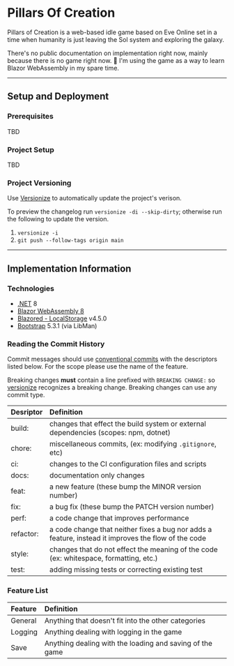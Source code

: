 # Pillars Of Creation
Pillars of Creation is a web-based idle game based on Eve Online set in a time when humanity is just leaving the Sol system and exploring the galaxy.

There's no public documentation on implementation right now, mainly because there is no game right now. 🙂  I'm using the game as a way to learn Blazor WebAssembly in my spare time.

---

## Setup and Deployment
### Prerequisites
TBD

### Project Setup
TBD

### Project Versioning
Use [Versionize](https://www.nuget.org/packages/Versionize/) to automatically update the project's verison.

To preview the changelog run `versionize -di --skip-dirty`; otherwise run the following to update the version.

1. `versionize -i`  
1. `git push --follow-tags origin main`

---

## Implementation Information
### Technologies
* [.NET](https://dotnet.microsoft.com) 8
* [Blazor WebAssembly 8](https://docs.microsoft.com/en-us/aspnet/core/blazor/?view=aspnetcore-8.0)
* [Blazored - LocalStorage](https://www.nuget.org/packages/Blazored.LocalStorage/) v4.5.0
* [Bootstrap](https://getbootstrap.com) 5.3.1 (via LibMan)

### Reading the Commit History
Commit messages should use [conventional commits](https://www.conventionalcommits.org/en/v1.0.0/) with the descriptors listed below.  For the scope please use the name of the feature.

Breaking changes **must** contain a line prefixed with `BREAKING CHANGE:` so [versionize](https://www.nuget.org/packages/Versionize/) recognizes a breaking change.  Breaking changes can use any commit type.

| Desriptor | Definition                                                                                          |
| :-------- | :-------------------------------------------------------------------------------------------------- |
| build:    | changes that effect the build system or external dependencies (scopes: npm, dotnet)                 |
| chore:    | miscellaneous commits, (ex: modifying `.gitignore`, etc)                                            |
| ci:       | changes to the CI configuration files and scripts                                                   |
| docs:     | documentation only changes                                                                          |
| feat:     | a new feature (these bump the MINOR version number)                                                 |
| fix:      | a bug fix (these bump the PATCH version number)                                                     |
| perf:     | a code change that improves performance                                                             |
| refactor: | a code change that neither fixes a bug nor adds a feature, instead it improves the flow of the code |
| style:    | changes that do not effect the meaning of the code (ex: whitespace, formatting, etc.)               |
| test:     | adding missing tests or correcting existing test                                                    |

### Feature List

| Feature | Definition                                               |
| :------ | :------------------------------------------------------- |
| General | Anything that doesn't fit into the other categories      |
| Logging | Anything dealing with logging in the game                |
| Save    | Anything dealing with the loading and saving of the game |

